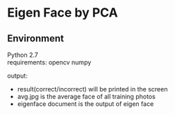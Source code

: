 Eigen Face by PCA
=
Environment
-
Python 2.7<br>
requirements: opencv numpy<br>

output: <br>
* result(correct/incorrect) will be printed in the screen<br>
* avg.jpg is the average face of all training photos<br>
* eigenface document is the output of eigen face<br>
